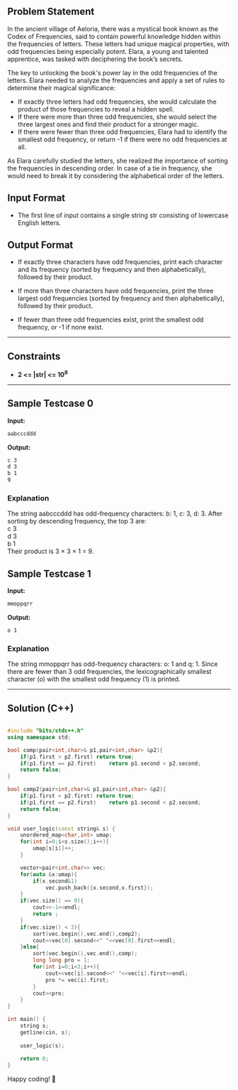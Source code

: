 ## Problem Statement

In the ancient village of Aeloria, there was a mystical book known as the Codex of Frequencies, said to contain powerful knowledge hidden within the frequencies of letters. These letters had unique magical properties, with odd frequencies being especially potent. Elara, a young and talented apprentice, was tasked with deciphering the book’s secrets.

The key to unlocking the book's power lay in the odd frequencies of the letters. Elara needed to analyze the frequencies and apply a set of rules to determine their magical significance:

- If exactly three letters had odd frequencies, she would calculate the product of those frequencies to reveal a hidden spell.
- If there were more than three odd frequencies, she would select the three largest ones and find their product for a stronger magic.
- If there were fewer than three odd frequencies, Elara had to identify the smallest odd frequency, or return -1 if there were no odd frequencies at all.

As Elara carefully studied the letters, she realized the importance of sorting the frequencies in descending order. In case of a tie in frequency, she would need to break it by considering the alphabetical order of the letters.

## Input Format

- The first line of input contains a single string str consisting of lowercase English letters.


## Output Format

- If exactly three characters have odd frequencies, print each character and its frequency (sorted by frequency and then alphabetically), followed by their product.

- If more than three characters have odd frequencies, print the three largest odd frequencies (sorted by frequency and then alphabetically), followed by their product.

- If fewer than three odd frequencies exist, print the smallest odd frequency, or -1 if none exist.

---

## Constraints

- **2 <= |str| <= 10<sup>8</sup>**

---

## Sample Testcase 0

**Input:**
```bash
aabcccddd
```

**Output:**
```bash
c 3
d 3
b 1
9
```

### Explanation

The string aabcccddd has odd-frequency characters: b: 1, c: 3, d: 3. After sorting by descending frequency, the top 3 are:<br>
c 3 <br>
d 3 <br>
b 1 <br>
Their product is 3 × 3 × 1 = 9.

## Sample Testcase 1

**Input:**
```bash
mmoppqrr
```

**Output:**
```bash
o 1
```

### Explanation

The string mmoppqrr has odd-frequency characters: o: 1 and q: 1. Since there are fewer than 3 odd frequencies, the lexicographically smallest character (o) with the smallest odd frequency (1) is printed.

---

## Solution (C++)

```cpp

#include "bits/stdc++.h"
using namespace std;

bool comp(pair<int,char>& p1,pair<int,char> &p2){
    if(p1.first > p2.first) return true;
    if(p1.first == p2.first)    return p1.second < p2.second;
    return false;
}

bool comp2(pair<int,char>& p1,pair<int,char> &p2){
    if(p1.first < p2.first) return true;
    if(p1.first == p2.first)    return p1.second < p2.second;
    return false;
}

void user_logic(const string& s) {
    unordered_map<char,int> umap;
    for(int i=0;i<s.size();i++){
        umap[s[i]]++;
    }    

    vector<pair<int,char>> vec;
    for(auto &x:umap){
        if(x.second&1)
            vec.push_back({x.second,x.first});
    }
    if(vec.size() == 0){
        cout<<-1<<endl;
        return ;
    }
    if(vec.size() < 3){
        sort(vec.begin(),vec.end(),comp2);
        cout<<vec[0].second<<" "<<vec[0].first<<endl;
    }else{
        sort(vec.begin(),vec.end(),comp);
        long long pro = 1;
        for(int i=0;i<3;i++){
            cout<<vec[i].second<<" "<<vec[i].first<<endl;
            pro *= vec[i].first;
        }
        cout<<pro;
    }
}

int main() {
    string s;
    getline(cin, s);
    
    user_logic(s);
    
    return 0;
}

```


Happy coding! 🚀
